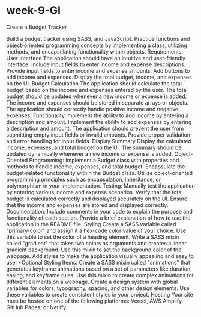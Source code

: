 # week-9-GI
Create a Budget Tracker

Build a budget tracker using SASS, and JavaScript.  Practice functions and object-oriented programming concepts by implementing a class, utilizing methods, and encapsulating functionality within objects.
Requirements:
User Interface
The application should have an intuitive and user-friendly interface.
Include input fields to enter income and expense descriptions.
Provide input fields to enter income and expense amounts.
Add buttons to add income and expenses.
Display the total budget, income, and expenses on the UI.
Budget Calculation
The application should calculate the total budget based on the income and expenses entered by the user.
The total budget should be updated whenever a new income or expense is added.
The income and expenses should be stored in separate arrays or objects.
The application should correctly handle positive income and negative expenses.
Functionality
Implement the ability to add income by entering a description and amount.
Implement the ability to add expenses by entering a description and amount.
The application should prevent the user from submitting empty input fields or invalid amounts.
Provide proper validation and error handling for input fields.
Display Summary
Display the calculated income, expenses, and total budget on the UI.
The summary should be updated dynamically whenever a new income or expense is added.
Object-Oriented Programming:
Implement a Budget class with properties and methods to handle income, expenses, and total budget.
Encapsulate the budget-related functionality within the Budget class.
Utilize object-oriented programming principles such as encapsulation, inheritance, or polymorphism in your implementation.
Testing:
Manually test the application by entering various income and expense scenarios.
Verify that the total budget is calculated correctly and displayed accurately on the UI.
Ensure that the income and expenses are stored and displayed correctly.
Documentation:
Include comments in your code to explain the purpose and functionality of each section.
Provide a brief explanation of how to use the application in the README file.
Styling
Create a SASS variable called "primary-color" and assign it a hex-code color value of your choice. Use this variable to set the color of a heading element.
Write a SASS mixin called "gradient" that takes two colors as arguments and creates a linear gradient background. Use this mixin to set the background color of the webpage.
Add styles to make the application visually appealing and easy to use.
*Optional Styling Items: 
Create a SASS mixin called "animations" that generates keyframe animations based on a set of parameters like duration, easing, and keyframe rules. Use this mixin to create complex animations for different elements on a webpage.
Create a design system with global variables for colors, typography, spacing, and other design elements. Use these variables to create consistent styles in your project.
Hosting
Your site must be hosted on one of the following platforms: Vercel, AWS Amplify, GitHub Pages, or Netlify. 
